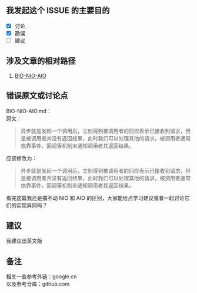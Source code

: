## 我发起这个 ISSUE 的主要目的

- [x] 讨论
- [x] 勘误
- [ ] 建议

## 涉及文章的相对路径

1. [BIO-NIO-AIO](https://github.com/Snailclimb/JavaGuide/blob/master/docs/java/BIO-NIO-AIO.md)

## 错误原文或讨论点

BIO-NIO-AIO.md：  
原文：
>异步就是发起一个调用后，立刻得到被调用者的回应表示已接收到请求，但是被调用者并没有返回结果，此时我们可以处理其他的请求，被调用者通常依靠事件，回调等机制来通知调用者其返回结果。

应该修改为：
>异步就是发起一个调用后，立刻得到被调用者的回应表示已接收到请求，但是被调用者并没有返回结果，此时我们可以处理其他的请求，被调用者通常依靠事件，回调等机制来通知调用者其返回结果。

看完这篇我还是搞不动 NIO 和 AIO 的区别，大家能给点学习建议或者一起讨论它们的实现异同吗？

## 建议

我建议出英文版

## 备注

相关一些参考外链：google.cn  
以及参考仓库：github.com